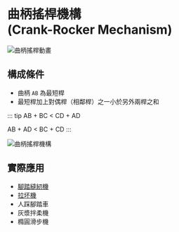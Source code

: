 # 曲柄搖桿機構<br />(Crank-Rocker Mechanism)

![曲柄搖桿動畫](/images/linkage/曲柄搖桿動畫.gif)

## 構成條件

- 曲柄 `AB` 為最短桿
- 最短桿加上對偶桿（相鄰桿）之一小於另外兩桿之和

::: tip
AB + BC < CD + AD

AB + AD < BC + CD
:::

![曲柄搖桿機構](/images/linkage/曲柄搖桿機構.jpg)

## 實際應用

- [腳踏縫紉機](/linkage/four-bar/examples/sewing-machine)
- [拉坏機](/linkage/four-bar/examples/potter-wheel)
- 人踩腳踏車
- 灰漿拌柔機
- 橢圓滑步機
